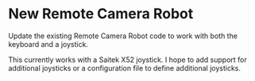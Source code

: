 # New Remote Camera Robot
Update the existing Remote Camera Robot code to work with both the keyboard and a joystick.

This currently works with a Saitek X52 joystick.  I hope to add support for
additional joysticks or a configuration file to define additional joysticks.
